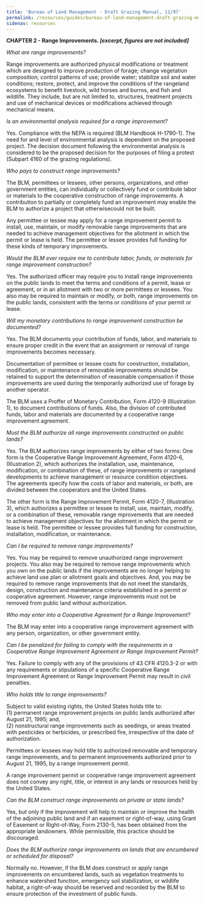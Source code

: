 ```yaml
---
title: 'Bureau of Land Management - Draft Grazing Manual, 12/97'
permalink: /resources/guides/bureau-of-land-management-draft-grazing-manual/
sidenav: resources
---
```


**CHAPTER 2 - Range Improvements. _[excerpt, figures are not included]_**

_What are range improvements?_

Range improvements are authorized physical modifications or treatment which are designed to improve production of forage; change vegetation composition; control patterns of use; provide water; stabilize soil and water conditions; restore, protect, and improve the conditions of the rangeland ecosystems to benefit livestock, wild horses and burros, and fish and wildlife. They include, but are not limited to, structures, treatment projects and use of mechanical devices or modifications achieved through mechanical means.

_Is an environmental analysis required for a range improvement?_

Yes. Compliance with the NEPA is required (BLM Handbook H-1790-1). The need for and level of environmental analysis is dependent on the proposed project. The decision document following the environmental analysis is considered to be the proposed decision for the purposes of filing a protest (Subpart 4160 of the grazing regulations).

_Who pays to construct range improvements?_

The BLM, permittees or lessees, other persons, organizations, and other government entities, can individually or collectively fund or contribute labor or materials to the cooperative construction of range improvements. A contribution to partially or completely fund an improvement may enable the BLM to authorize a project that otherwisecould not be built.

Any permittee or lessee may apply for a range improvement permit to install, use, maintain, or modify removable range improvements that are needed to achieve management objectives for the allotment in which the permit or lease is held. The permittee or lessee provides full funding for these kinds of temporary improvements.

_Would the BLM ever require me to contribute labor, funds, or materials for range improvement construction?_

Yes. The authorized officer may require you to install range improvements on the public lands to meet the terms and conditions of a permit, lease or agreement, or in an allotment with two or more permittees or lessees. You also may be required to maintain or modify, or both, range improvements on the public lands, consistent with the terms or conditions of your permit or lease.

_Will my monetary contributions to range improvement construction be documented?_

Yes. The BLM documents your contribution of funds, labor, and materials to ensure proper credit in the event that an assignment or removal of range improvements becomes necessary.

Documentation of permittee or lessee costs for construction, installation, modification, or maintenance of removable improvements should be retained to support the determination of reasonable compensation if those improvements are used during the temporarily authorized use of forage by another operator.

The BLM uses a Proffer of Monetary Contribution, Form 4120-9 (Illustration 1), to document contributions of funds. Also, the division of contributed funds, labor and materials are documented by a cooperative range improvement agreement.

_Must the BLM authorize all range improvements constructed on public lands?_

Yes. The BLM authorizes range improvements by either of two forms: One form is the Cooperative Range Improvement Agreement, Form 4120-6, (Illustration 2), which authorizes the installation, use, maintenance, modification, or combination of these, of range improvements or rangeland developments to achieve management or resource condition objectives. The agreements specify how the costs of labor and materials, or both, are divided between the cooperators and the United States.

The other form is the Range Improvement Permit, Form 4120-7, (Illustration 3), which authorizes a permittee or lessee to install, use, maintain, modify, or a combination of these, removable range mprovements that are needed to achieve management objectives for the allotment in which the permit or lease is held. The permittee or lessee provides full funding for construction, installation, modification, or maintenance.

_Can I be required to remove range improvements?_

Yes. You may be required to remove unauthorized range improvement projects. You also may be required to remove range improvements which you own on the public lands if the improvements are no longer helping to achieve land use plan or allotment goals and objectives. And, you may be required to remove range improvements that do not meet the standards, design, construction and maintenance criteria established in a permit or cooperative agreement. However, range improvements must not be removed from public land without authorization.

_Who may enter into a Cooperative Agreement for a Range Improvement?_

The BLM may enter into a cooperative range improvement agreement with any person, organization, or other government entity.

_Can I be penalized for failing to comply with the requirements in a Cooperative Range Improvement Agreement or Range Improvement Permit?_

Yes. Failure to comply with any of the provisions of 43 CFR 4120.3-2 or with any requirements or stipulations of a specific Cooperative Range Improvement Agreement or Range Improvement Permit may result in civil penalties.

_Who holds title to range improvements?_

Subject to valid existing rights, the United States holds title to:<br>
(1) permanent range improvement projects on public lands authorized after August 21, 1995; and,<br>
(2) nonstructural range improvements such as seedings, or areas treated with pesticides or herbicides, or prescribed fire, irrespective of the date of authorization.

Permittees or lessees may hold title to authorized removable and temporary range improvements, and to permanent improvements authorized prior to August 21, 1995, by a range improvement permit.

A range improvement permit or cooperative range improvement agreement does not convey any right, title, or interest in any lands or resources held by the United States.

_Can the BLM construct range improvements on private or state lands?_

Yes, but only if the improvement will help to maintain or improve the health of the adjoining public land and if an easement or right-of-way, using Grant of Easement or Right-of-Way, Form 2130-5, has been obtained from the appropriate landowners. While permissible, this practice should be discouraged.

_Does the BLM authorize range improvements on lands that are encumbered or scheduled for disposal?_

Normally no. However, if the BLM does construct or apply range improvements on encumbered lands, such as vegetation treatments to enhance watershed function, emergency soil stabilization, or wildlife habitat, a right-of-way should be reserved and recorded by the BLM to ensure protection of the investment of public funds.
